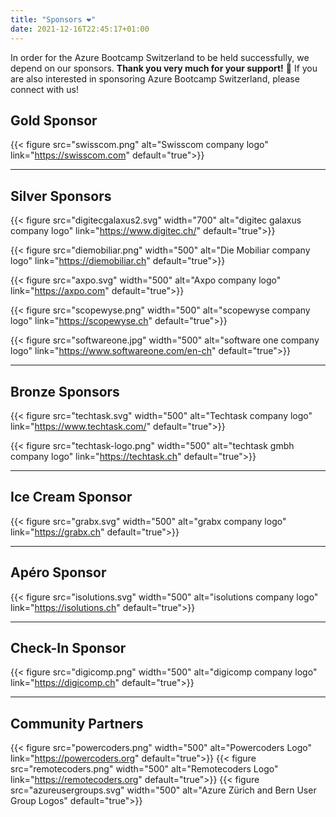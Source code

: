 ```yaml
---
title: "Sponsors ❤️"
date: 2021-12-16T22:45:17+01:00
---
```


In order for the Azure Bootcamp Switzerland to be held successfully, we depend on our sponsors. **Thank you very much for your support!** 🙏 If you are also interested in sponsoring Azure Bootcamp Switzerland, please connect with us!


## Gold Sponsor
{{< figure src="swisscom.png" alt="Swisscom company logo" link="https://swisscom.com" default="true">}}

----

## Silver Sponsors
{{< figure src="digitecgalaxus2.svg" width="700" alt="digitec galaxus company logo" link="https://www.digitec.ch/" default="true">}}

{{< figure src="diemobiliar.png" width="500" alt="Die Mobiliar company logo" link="https://diemobiliar.ch" default="true">}}

{{< figure src="axpo.svg" width="500" alt="Axpo company logo" link="https://axpo.com" default="true">}}

{{< figure src="scopewyse.png" width="500" alt="scopewyse company logo" link="https://scopewyse.ch" default="true">}}

{{< figure src="softwareone.jpg" width="500" alt="software one company logo" link="https://www.softwareone.com/en-ch" default="true">}}

----

## Bronze Sponsors
{{< figure src="techtask.svg" width="500" alt="Techtask company logo" link="https://www.techtask.com/" default="true">}}

{{< figure src="techtask-logo.png" width="500" alt="techtask gmbh company logo" link="https://techtask.ch" default="true">}}

----

## Ice Cream Sponsor
{{< figure src="grabx.svg" width="500" alt="grabx company logo" link="https://grabx.ch" default="true">}}

----

## Apéro Sponsor
{{< figure src="isolutions.svg" width="500" alt="isolutions company logo" link="https://isolutions.ch" default="true">}}

----

## Check-In Sponsor
{{< figure src="digicomp.png" width="500" alt="digicomp company logo" link="https://digicomp.ch" default="true">}}

----

## Community Partners
{{< figure src="powercoders.png" width="500" alt="Powercoders Logo" link="https://powercoders.org" default="true">}}
{{< figure src="remotecoders.png" width="500" alt="Remotecoders Logo" link="https://remotecoders.org" default="true">}}
{{< figure src="azureusergroups.svg" width="500" alt="Azure Zürich and Bern User Group Logos" default="true">}}
